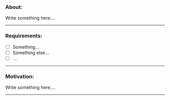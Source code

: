 ### **About:**

Write something here....

---
### **Requirements:**

- [ ] Something...
- [ ] Something else...
- [ ] ...

---
### **Motivation:**

Write something here....

---

